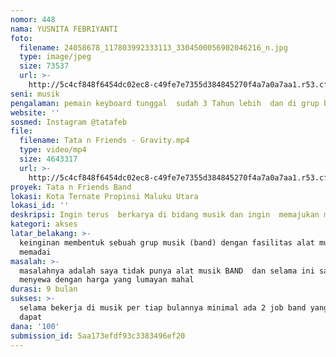 ```yaml
---
nomor: 448
nama: YUSNITA FEBRIYANTI
foto:
  filename: 24058678_117803992333113_3304500056902046216_n.jpg
  type: image/jpeg
  size: 73537
  url: >-
    http://5c4cf848f6454dc02ec8-c49fe7e7355d384845270f4a7a0a7aa1.r53.cf2.rackcdn.com/1b4949d2-8b16-4b17-8041-2905ed9158bd/24058678_117803992333113_3304500056902046216_n.jpg
seni: musik
pengalaman: pemain keyboard tunggal  sudah 3 Tahun lebih  dan di grup band baru 7 bulan
website: ''
sosmed: Instagram @tatafeb
file:
  filename: Tata n Friends - Gravity.mp4
  type: video/mp4
  size: 4643317
  url: >-
    http://5c4cf848f6454dc02ec8-c49fe7e7355d384845270f4a7a0a7aa1.r53.cf2.rackcdn.com/7cea83d9-179e-4598-80bb-e22c2f525ba0/Tata%20n%20Friends%20-%20Gravity.mp4
proyek: Tata n Friends Band
lokasi: Kota Ternate Propinsi Maluku Utara
lokasi_id: ''
deskripsi: Ingin terus  berkarya di bidang musik dan ingin  memajukan musik maluku utara
kategori: akses
latar_belakang: >-
  keinginan membentuk sebuah grup musik (band) dengan fasilitas alat musik yang
  memadai
masalah: >-
  masalahnya adalah saya tidak punya alat musik BAND  dan selama ini saya
  menyewa dengan harga yang lumayan mahal
durasi: 9 bulan
sukses: >-
  selama bekerja di musik per tiap bulannya minimal ada 2 job band yang saya
  dapat
dana: '100'
submission_id: 5aa173efdf93c3383496ef20
---
```


